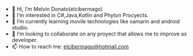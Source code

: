 - 👋 Hi, I’m Melvin Donato(elcibermago)
- 👀 I’m interested in C#,Java,Kotlin and Phyton Procyects.
- 🌱 I’m currently learning movile technologies like xamarin and android studio.
- 💞️ I’m looking to collaborate on any proyect that allows me to improve as developer.
- 📫 How to reach me: elcibermago@hotmail.com

<!---
Melvin Donato/elcibermago is a ✨ special ✨ repository because its `README.md` (this file) appears on your GitHub profile.
You can click the Preview link to take a look at your changes.
--->

